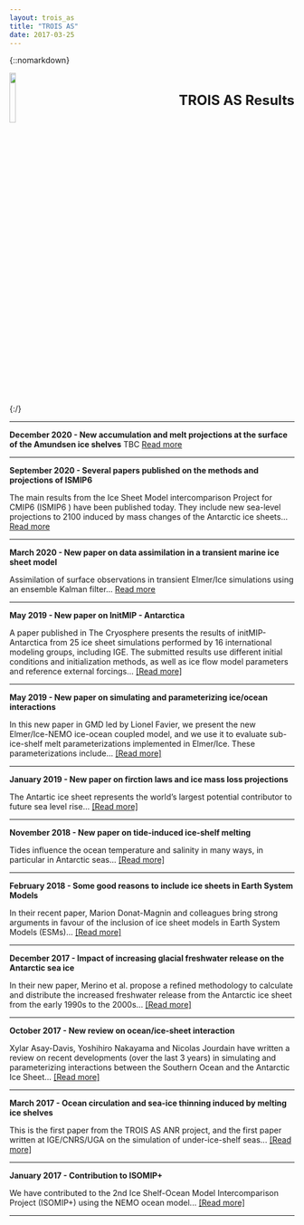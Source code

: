 ```yaml
---
layout: trois_as
title: "TROIS AS"
date: 2017-03-25
---
```


{::nomarkdown}
<div style="display:inline;text-align:left;">
<img src="{{site.url}}projects_dir/img/trois_as_original_text.png" width="15%" height="15%" border="0"/>
<div style="itext-align:center;float:right">
<br> <br> <b>
<font size="5">
TROIS AS Results <br>
</b> <br> <br>
</font>
</div>
</div>
<div style="clear:both"/>
{:/}

---
**December 2020 - New accumulation and melt projections at the surface of the Amundsen ice shelves**
TBC
[Read more]({{site.url}}projects_dir/trois_as_results_11)

---
**September 2020 - Several papers published on the methods and projections of ISMIP6**

The main results from the Ice Sheet Model intercomparison Project for CMIP6 (ISMIP6 ) have been published today. They include new sea-level projections to 2100 induced by mass changes of the Antarctic ice sheets...
[Read more]({{site.url}}projects_dir/trois_as_results_10)

---
**March 2020 - New paper on data assimilation in a transient marine ice sheet model**

Assimilation of surface observations in transient Elmer/Ice simulations using an ensemble Kalman filter...
[Read more](http://elmerice.elmerfem.org/news/128-assimilation-of-surface-observations-in-a-transient-marine-ice-sheet-model-using-an-ensemble-kalman-filter)

---
**May 2019 - New paper on InitMIP - Antarctica**

A paper published in The Cryosphere presents the results of initMIP-Antarctica from 25 ice sheet simulations performed by 16 international modeling groups, including IGE. The submitted results use different initial conditions and initialization methods, as well as ice flow model parameters and reference external forcings...
[[Read more]]({{site.url}}projects_dir/trois_as_results_9)

---
**May 2019 - New paper on simulating and parameterizing ice/ocean interactions**

In this new paper in GMD led by Lionel Favier, we present the new Elmer/Ice-NEMO ice-ocean coupled model, and we use it to evaluate sub-ice-shelf melt parameterizations implemented in Elmer/Ice. These parameterizations include... 
[[Read more]]({{site.url}}projects_dir/trois_as_results_8)

---
**January 2019 - New paper on firction laws and ice mass loss projections**

The Antartic ice sheet represents the world’s largest potential contributor to future sea level rise...
[[Read more]]({{site.url}}projects_dir/trois_as_results_7)

---
**November 2018 - New paper on tide-induced ice-shelf melting**

Tides influence the ocean temperature and salinity in many ways, in particular in Antarctic seas...
[[Read more]]({{site.url}}projects_dir/trois_as_results_6)

---
**February 2018 - Some good reasons to include ice sheets in Earth System Models** 

In their recent paper, Marion Donat-Magnin and colleagues bring strong arguments in favour of the inclusion of ice sheet models in Earth System Models (ESMs)...
[[Read more]]({{site.url}}projects_dir/trois_as_results_5)

---
**December 2017 - Impact of increasing glacial freshwater release on the Antarctic sea ice**

In their new paper, Merino et al. propose a refined methodology to calculate and distribute the increased freshwater release from the Antarctic ice sheet from the early 1990s to the 2000s...
[[Read more]]({{site.url}}projects_dir/trois_as_results_4) 

---
**October 2017 - New review on ocean/ice-sheet interaction** 

Xylar Asay-Davis, Yoshihiro Nakayama and Nicolas Jourdain have written a review on recent developments (over the last 3 years) in simulating and parameterizing interactions between the Southern Ocean and the Antarctic Ice Sheet...
[[Read more]]({{site.url}}projects_dir/trois_as_results_3)

---
**March 2017 - Ocean circulation and sea-ice thinning induced by melting ice shelves**

This is the first paper from the TROIS AS ANR project, and the first paper written at IGE/CNRS/UGA on the simulation of under-ice-shelf seas...
[[Read more]]({{site.url}}projects_dir/trois_as_results_2)

---
**January 2017 - Contribution to ISOMIP+**

We have contributed to the 2nd Ice Shelf-Ocean Model Intercomparison Project (ISOMIP+) using the NEMO ocean model...
[[Read more]]({{site.url}}projects_dir/trois_as_results_1)

---
